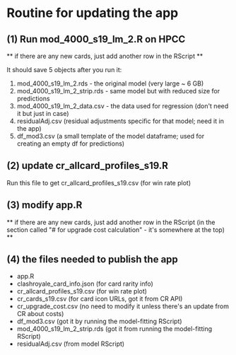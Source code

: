 # Routine for updating the app

## (1) Run mod_4000_s19_lm_2.R on HPCC

** if there are any new cards, just add another row in the RScript **

It should save 5 objects after you run it:
  1. mod_4000_s19_lm_2.rds - the original model (very large ~ 6 GB)
  2. mod_4000_s19_lm_2_strip.rds - same model but with reduced size for predictions
  3. mod_4000_s19_lm_2_data.csv - the data used for regression (don't need it but just in case)
  4. residualAdj.csv (residual adjustments specific for that model; need it in the app)
  5. df_mod3.csv (a small template of the model dataframe; used for creating an empty df for predictions)
  
  
## (2) update cr_allcard_profiles_s19.R
Run this file to get cr_allcard_profiles_s19.csv (for win rate plot)

  
## (3) modify app.R

** if there are any new cards, just add another row in the RScript (in the section called "# for upgrade cost calculation" - it's somewhere at the top) **


## (4) the files needed to publish the app
 - app.R
 - clashroyale_card_info.json (for card rarity info)
 - cr_allcard_profiles_s19.csv (for win rate plot)
 - cr_cards_s19.csv (for card icon URLs, got it from CR API)
 - cr_upgrade_cost.csv (no need to modify it unless there's an update from CR about costs)
 - df_mod3.csv (got it by running the model-fitting RScript)
 - mod_4000_s19_lm_2_strip.rds (got it from running the model-fitting RScript)
 - residualAdj.csv (from model RScript)
 
 
 
 
 
 
 
 